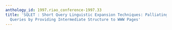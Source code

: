 ```yaml
---
anthology_id: 1997.riao_conference-1997.33
title: 'SQLET : Short Query Linguistic Expansion Techniques: Palliating One or Two-word
  Queries by Providing Intermediate Structure to WWW Pages'
---
```

